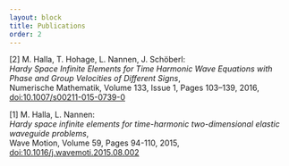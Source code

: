 ```yaml
---
layout: block
title: Publications
order: 2
---
```


[2] M. Halla, T. Hohage, L. Nannen, J. Schöberl:  
   _Hardy Space Infinite Elements for Time Harmonic Wave Equations with Phase and Group Velocities of Different Signs_,  
    Numerische Mathematik, Volume 133, Issue 1, Pages 103–139, 2016, [doi:10.1007/s00211-015-0739-0](https://doi.org/10.1007/s00211-015-0739-0)

[1] M. Halla, L. Nannen:  
   _Hardy space infinite elements for time-harmonic two-dimensional elastic waveguide problems_,  
    Wave Motion, Volume 59, Pages 94-110, 2015, [doi:10.1016/j.wavemoti.2015.08.002](https://doi.org/10.1016/j.wavemoti.2015.08.002)  
